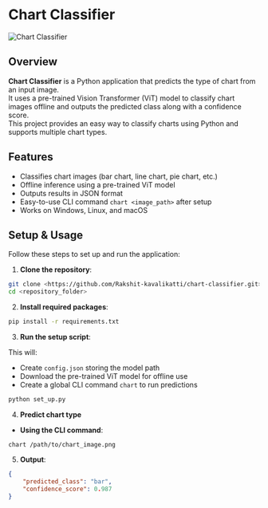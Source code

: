 
# Chart Classifier

![Chart Classifier](https://img.shields.io/badge/status-ready-brightgreen)

## Overview

**Chart Classifier** is a Python application that predicts the type of chart from an input image.  
It uses a pre-trained Vision Transformer (ViT) model to classify chart images offline and outputs the predicted class along with a confidence score.  
This project provides an easy way to classify charts using Python and supports multiple chart types.

## Features

- Classifies chart images (bar chart, line chart, pie chart, etc.)
- Offline inference using a pre-trained ViT model
- Outputs results in JSON format
- Easy-to-use CLI command `chart <image_path>` after setup
- Works on Windows, Linux, and macOS

## Setup & Usage

Follow these steps to set up and run the application:

1. **Clone the repository**:

```bash
git clone <https://github.com/Rakshit-kavalikatti/chart-classifier.git>
cd <repository_folder>
```

2. **Install required packages**:
```bash
pip install -r requirements.txt
```

3. **Run the setup script**:

This will:  
- Create `config.json` storing the model path  
- Download the pre-trained ViT model for offline use  
- Create a global CLI command `chart` to run predictions  

```bash
python set_up.py
```

4. **Predict chart type**

- **Using the CLI command**:

```
chart /path/to/chart_image.png
```

5. **Output**:
```json
{
    "predicted_class": "bar",
    "confidence_score": 0.987
}
```
